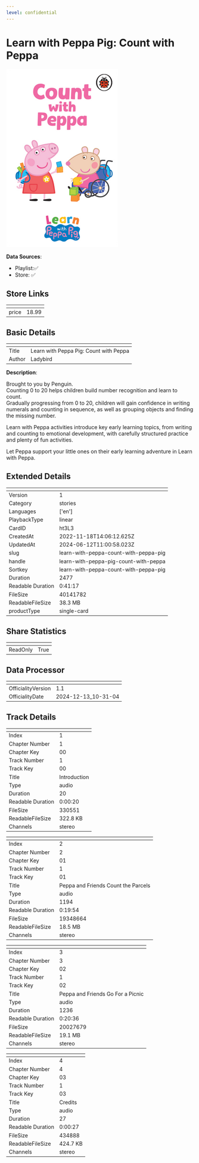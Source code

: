```yaml
---
level: confidential
---
```

# Learn with Peppa Pig: Count with Peppa

![card_[ht3L3].png](../../img/cards/card_[ht3L3].png)

**Data Sources**: 

- Playlist:✅
- Store: ✅


## Store Links

| <!-- --> | <!-- --> |
| - | - |
| price | 18.99 |


## Basic Details

| <!-- --> | <!-- --> |
| - | - |
| Title | Learn with Peppa Pig: Count with Peppa |
| Author | Ladybird |

**Description**:

Brought to you by Penguin.     
Counting 0 to 20 helps children build number recognition and learn to count.      
Gradually progressing from 0 to 20, children will gain confidence in writing numerals and counting in sequence, as well as grouping objects and finding the missing number.      

Learn with Peppa activities introduce key early learning topics, from writing and counting to emotional development, with carefully structured practice and plenty of fun activities.      

Let Peppa support your little ones on their early learning adventure in Learn with Peppa.


## Extended Details

| <!-- --> | <!-- --> |
| - | - |
| Version | 1 |
| Category | stories |
| Languages | ['en'] |
| PlaybackType | linear |
| CardID | ht3L3 |
| CreatedAt | 2022-11-18T14:06:12.625Z |
| UpdatedAt | 2024-06-12T11:00:58.023Z |
| slug | learn-with-peppa-count-with-peppa-pig |
| handle | learn-with-peppa-pig-count-with-peppa |
| Sortkey | learn-with-peppa-count-with-peppa-pig |
| Duration | 2477 |
| Readable Duration | 0:41:17 |
| FileSize | 40141782 |
| ReadableFileSize | 38.3 MB |
| productType | single-card |


## Share Statistics

| <!-- --> | <!-- --> |
| - | - |
| ReadOnly | True |


## Data Processor

| <!-- --> | <!-- --> |
| - | - |
| OfficialityVersion | 1.1
| OfficialityDate | 2024-12-13_10-31-04


## Track Details

| <!-- --> | <!-- --> |
| - | - |
| Index | 1 |
| Chapter Number | 1 |
| Chapter Key | 00 |
| Track Number | 1 |
| Track Key | 00 |
| Title | Introduction |
| Type | audio |
| Duration | 20 |
| Readable Duration | 0:00:20 |
| FileSize | 330551 |
| ReadableFileSize | 322.8 KB |
| Channels | stereo |

| <!-- --> | <!-- --> |
| - | - |
| Index | 2 |
| Chapter Number | 2 |
| Chapter Key | 01 |
| Track Number | 1 |
| Track Key | 01 |
| Title | Peppa and Friends Count the Parcels |
| Type | audio |
| Duration | 1194 |
| Readable Duration | 0:19:54 |
| FileSize | 19348664 |
| ReadableFileSize | 18.5 MB |
| Channels | stereo |

| <!-- --> | <!-- --> |
| - | - |
| Index | 3 |
| Chapter Number | 3 |
| Chapter Key | 02 |
| Track Number | 1 |
| Track Key | 02 |
| Title | Peppa and Friends Go For a Picnic |
| Type | audio |
| Duration | 1236 |
| Readable Duration | 0:20:36 |
| FileSize | 20027679 |
| ReadableFileSize | 19.1 MB |
| Channels | stereo |

| <!-- --> | <!-- --> |
| - | - |
| Index | 4 |
| Chapter Number | 4 |
| Chapter Key | 03 |
| Track Number | 1 |
| Track Key | 03 |
| Title | Credits |
| Type | audio |
| Duration | 27 |
| Readable Duration | 0:00:27 |
| FileSize | 434888 |
| ReadableFileSize | 424.7 KB |
| Channels | stereo |

